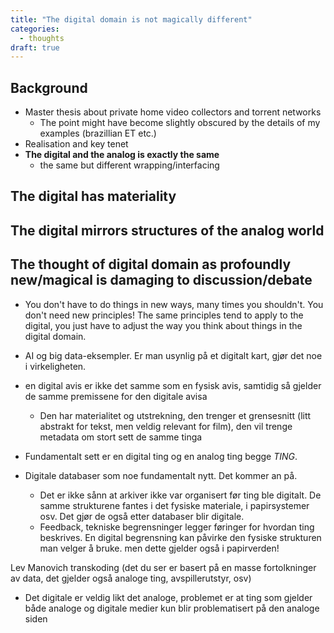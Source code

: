 ```yaml
---
title: "The digital domain is not magically different"
categories: 
  - thoughts
draft: true
---
```


## Background
- Master thesis about private home video collectors and torrent networks
	- The point might have become slightly obscured by the details of my examples (brazillian ET etc.)
- Realisation and key tenet
- **The digital and the analog is exactly the same**
	- the same but different wrapping/interfacing

## The digital has materiality
## The digital mirrors structures of the analog world
## The thought of digital domain as profoundly new/magical is damaging to discussion/debate
- You don't have to do things in new ways, many times you shouldn't. You don't need new principles! The same principles tend to apply to the digital, you just have to adjust the way you think about things in the digital domain.
- AI og big data-eksempler. Er man usynlig på et digitalt kart, gjør det noe i virkeligheten.


- en digital avis er ikke det samme som en fysisk avis, samtidig så gjelder de samme premissene for den digitale avisa
	- Den har materialitet og utstrekning, den trenger et grensesnitt (litt abstrakt for tekst, men veldig relevant for film), den vil trenge metadata om stort sett de samme tinga
- Fundamentalt sett er en digital ting og en analog ting begge *TING*.
- Digitale databaser som noe fundamentalt nytt. Det kommer an på. 
	- Det er ikke sånn at arkiver ikke var organisert før ting ble digitalt. De samme strukturene fantes i det fysiske materiale, i papirsystemer osv. Det gjør de også etter databaser blir digitale. 
	- Feedback, tekniske begrensninger legger føringer for hvordan ting beskrives. En digital begrensning kan påvirke den fysiske strukturen man velger å bruke. men dette gjelder også i papirverden!


Lev Manovich transkoding (det du ser er basert på en masse fortolkninger av data, det gjelder også analoge ting, avspillerutstyr, osv)
- Det digitale er veldig likt det analoge, problemet er at ting som gjelder både analoge og digitale medier kun blir problematisert på den analoge siden
